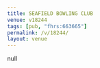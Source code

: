 ```yaml
---
title: SEAFIELD BOWLING CLUB
venue: v18244
tags: [pub, "fhrs:663665"]
permalink: /v/18244/
layout: venue
---
```

null